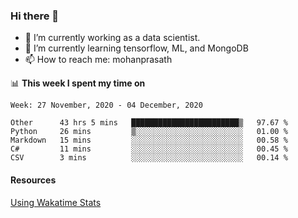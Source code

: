 ### Hi there 👋

- 🔭 I’m currently working as a data scientist.
- 🌱 I’m currently learning tensorflow, ML, and MongoDB
- 📫 How to reach me: mohanprasath

📊 **This week I spent my time on**
<!--START_SECTION:waka-->
```text
Week: 27 November, 2020 - 04 December, 2020

Other      43 hrs 5 mins   ████████████████████████▒   97.67 % 
Python     26 mins         ▒░░░░░░░░░░░░░░░░░░░░░░░░   01.00 % 
Markdown   15 mins         ░░░░░░░░░░░░░░░░░░░░░░░░░   00.58 % 
C#         11 mins         ░░░░░░░░░░░░░░░░░░░░░░░░░   00.45 % 
CSV        3 mins          ░░░░░░░░░░░░░░░░░░░░░░░░░   00.14 % 
```
<!--END_SECTION:waka-->

#### Resources
[Using Wakatime Stats](https://github.com/marketplace/actions/waka-readme)
